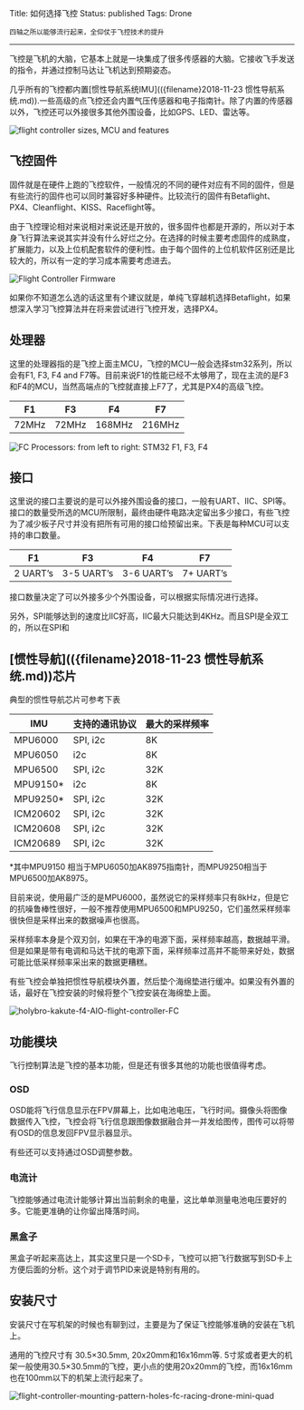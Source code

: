 Title: 如何选择飞控
Status: published
Tags: Drone

    四轴之所以能够流行起来，全仰仗于飞控技术的提升

------

飞控是飞机的大脑，它基本上就是一块集成了很多传感器的大脑。它接收飞手发送的指令，并通过控制马达让飞机达到预期姿态。

几乎所有的飞控都内置[惯性导航系统IMU](({filename}2018-11-23 惯性导航系统.md)).一些高级的点飞控还会内置气压传感器和电子指南针。除了内置的传感器以外，飞控还可以外接很多其他外围设备，比如GPS、LED、雷达等。

![flight controller sizes, MCU and features]({filename}images/2018/11/2018-11-29_fc-flight-controller-evolution-size-processor-features-mini-quad-racing-drone-1024x811.jpg)



## 飞控固件

固件就是在硬件上跑的飞控软件，一般情况的不同的硬件对应有不同的固件，但是有些流行的固件也可以同时兼容好多种硬件。比较流行的固件有Betaflight、PX4、Cleanflight、KISS、Raceflight等。

由于飞控理论相对来说相对来说还是开放的，很多固件也都是开源的，所以对于本身飞行算法来说其实并没有什么好烂之分。在选择的时候主要考虑固件的成熟度，扩展能力，以及上位机配套软件的便利性。由于每个固件的上位机软件区别还是比较大的，所以有一定的学习成本需要考虑进去。

![Flight Controller Firmware]({filename}images/2018/11/2018-11-29_fc-firmware-list-mini-quad-rc-qaducotper-fpv-racing-drone.jpg)

如果你不知道怎么选的话这里有个建议就是，单纯飞穿越机选择Betaflight，如果想深入学习飞控算法并在将来尝试进行飞控开发，选择PX4。



## 处理器

这里的处理器指的是飞控上面主MCU，飞控的MCU一般会选择stm32系列，所以会有F1, F3, F4 and F7等。目前来说F1的性能已经不太够用了，现在主流的是F3和F4的MCU，当然高端点的飞控就直接上F7了，尤其是PX4的高级飞控。

| **F1** | **F3** | **F4** | **F7** |
| ------ | ------ | ------ | ------ |
| 72MHz  | 72MHz  | 168MHz | 216MHz |

![FC Processors: from left to right: STM32 F1, F3, F4]({filename}images/2018/11/2018-11-29_flight-controller-fc-proccessor-stm32-f1-f3-f4-f7-cpu-chip-1024x322.jpg)



## 接口

这里说的接口主要说的是可以外接外围设备的接口，一般有UART、IIC、SPI等。接口的数量受所选的MCU所限制，最终由硬件电路决定留出多少接口，有些飞控为了减少板子尺寸并没有把所有可用的接口给预留出来。下表是每种MCU可以支持的串口数量。

| **F1**   | **F3**     | **F4**     | **F7**    |
| -------- | ---------- | ---------- | --------- |
| 2 UART’s | 3-5 UART’s | 3-6 UART’s | 7+ UART’s |

接口数量决定了可以外接多少个外围设备，可以根据实际情况进行选择。

另外，SPI能够达到的速度比IIC好高，IIC最大只能达到4KHz。而且SPI是全双工的，所以在SPI和



## [惯性导航](({filename}2018-11-23 惯性导航系统.md))芯片

典型的惯性导航芯片可参考下表

| IMU      | 支持的通讯协议 | 最大的采样频率 |
| -------- | -------------- | -------------- |
| MPU6000  | SPI, i2c       | 8K             |
| MPU6050  | i2c            | 8K             |
| MPU6500  | SPI, i2c       | 32K            |
| MPU9150* | i2c            | 8K             |
| MPU9250* | SPI, i2c       | 32K            |
| ICM20602 | SPI, i2c       | 32K            |
| ICM20608 | SPI, i2c       | 32K            |
| ICM20689 | SPI, i2c       | 32K            |

*其中MPU9150 相当于MPU6050加AK8975指南针，而MPU9250相当于MPU6500加AK8975。

目前来说，使用最广泛的是MPU6000，虽然说它的采样频率只有8kHz，但是它的抗噪鲁棒性很好，一般不推荐使用MPU6500和MPU9250，它们虽然采样频率很快但是采样出来的数据噪声也很高。

采样频率本身是个双刃剑，如果在干净的电源下面，采样频率越高，数据越平滑。但是如果是带有电调和马达干扰的电源下面，采样频率过高并不能带来好处，数据可能比低采样频率采出来的数据更糟糕。

有些飞控会单独把惯性导航模块外置，然后垫个海绵垫进行缓冲。如果没有外置的话，最好在飞控安装的时候将整个飞控安装在海绵垫上面。

![holybro-kakute-f4-AIO-flight-controller-FC]({filename}images/2018/11/2018-11-29_holybro-kakute-f4-AIO-flight-controller-FC-1-1024x768.jpg)



## 功能模块

飞行控制算法是飞控的基本功能，但是还有很多其他的功能也很值得考虑。

### OSD

OSD能将飞行信息显示在FPV屏幕上，比如电池电压，飞行时间。摄像头将图像数据传入飞控，飞控会将飞行信息跟图像数据融合并一并发给图传，图传可以将带有OSD的信息发回FPV显示器显示。

有些还可以支持通过OSD调整参数。



### 电流计

飞控能够通过电流计能够计算出当前剩余的电量，这比单单测量电池电压要好的多。它能更准确的让你留出降落时间。



### 黑盒子

黑盒子听起来高达上，其实这里只是一个SD卡，飞控可以把飞行数据写到SD卡上方便后面的分析。这个对于调节PID来说是特别有用的。



## 安装尺寸

安装尺寸在写机架的时候也有聊到过，主要是为了保证飞控能够准确的安装在飞机上。

通用的飞控尺寸有 30.5×30.5mm, 20x20mm和16x16mm等. 5寸浆或者更大的机架一般使用30.5×30.5mm的飞控，更小点的使用20x20mm的飞控，而16x16mm也在100mm以下的机架上流行起来了。

![flight-controller-mounting-pattern-holes-fc-racing-drone-mini-quad]({filename}images/2018/11/2018-11-29_flight-controller-mounting-pattern-holes-fc-racing-drone-mini-quad-1024x768.jpg)














